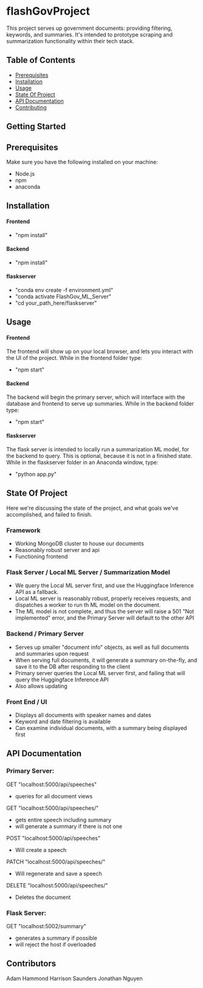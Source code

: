 # flashGovProject

This project serves up government documents: providing filtering, keywords, and summaries.
It's intended to prototype scraping and summarization functionality within their tech stack.

## Table of Contents
- [Prerequisites](#prerequisites)
- [Installation](#installation)
- [Usage](#usage)
- [State Of Project](#State-Of-Project)
- [API Documentation](#api-documentation)
- [Contributing](#contributing)

## Getting Started

## Prerequisites
Make sure you have the following installed on your machine:
- Node.js
- npm
- anaconda

## Installation

#### Frontend
- "npm install"
#### Backend
- "npm install"
#### flaskserver
- "conda env create -f environment.yml"
- "conda activate FlashGov_ML_Server"
- "cd your_path_here/flaskserver"



## Usage

#### Frontend
The frontend will show up on your local browser, and lets you interact with the UI of the project.
While in the frontend folder type:
- "npm start"
#### Backend
The backend will begin the primary server, which will interface with the database and frontend to serve up summaries.
While in the backend folder type:
- "npm start"
#### flaskserver
The flask server is intended to locally run a summarization ML model, for the backend to query.
This is optional, because it is not in a finished state.
While in the flaskserver folder in an Anaconda window, type:
- "python app.py"


## State Of Project
Here we're discussing the state of the project, and what goals we've accomplished, and failed to finish.

### Framework
- Working MongoDB cluster to house our documents
- Reasonably robust server and api
- Functioning frontend

### Flask Server / Local ML Server / Summarization Model
- We query the Local ML server first, and use the Huggingface Inference API as a fallback. 
- Local ML server is reasonably robust, properly receives requests, and dispatches a worker to run th ML model on the document.
- The ML model is not complete, and thus the server will raise a 501 "Not implemented" error, and the Primary Server will default to the other API

### Backend / Primary Server
- Serves up smaller "document info" objects, as well as full documents and summaries upon request
- When serving full documents, it will generate a summary on-the-fly, and save it to the DB after responding to the client
- Primary server queries the Local ML server first, and failing that will query the Huggingface Inference API
- Also allows updating

### Front End / UI
- Displays all documents with speaker names and dates
- Keyword and date filtering is available
- Can examine individual documents, with a summary being displayed first


## API Documentation

### Primary Server:
GET "localhost:5000/api/speeches"
- queries for all document views

GET "localhost:5000/api/speeches/<speech-id>"
- gets entire speech including summary
- will generate a summary if there is not one

POST "localhost:5000/api/speeches"
- Will create a speech

PATCH "localhost:5000/api/speeches/<speech-id>"
- Will regenerate and save a speech

DELETE "localhost:5000/api/speeches/<speech-id>"
- Deletes the document

### Flask Server:

GET "localhost:5002/summary"
- generates a summary if possible
- will reject the host if overloaded

## Contributors
Adam Hammond
Harrison Saunders
Jonathan Nguyen
